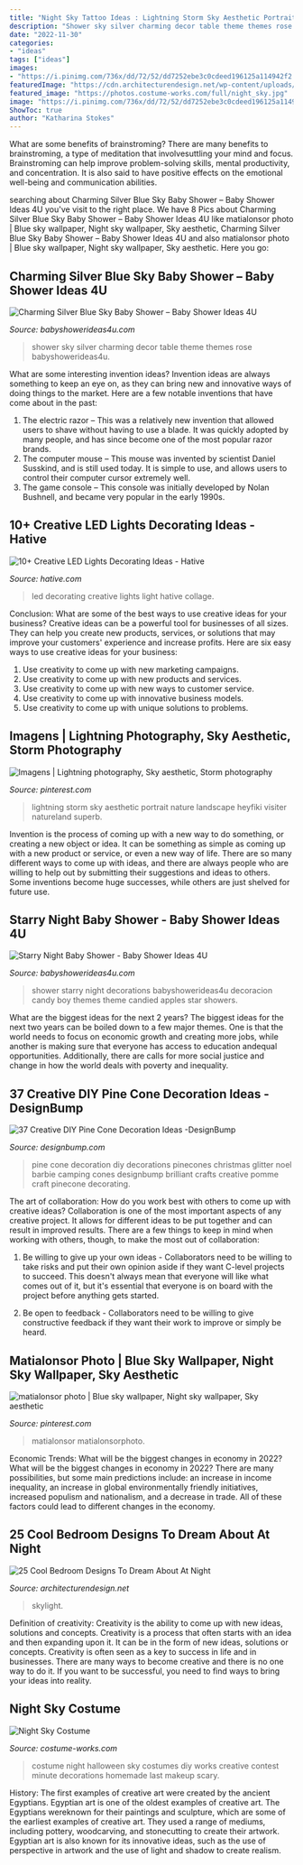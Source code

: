 ```yaml
---
title: "Night Sky Tattoo Ideas : Lightning Storm Sky Aesthetic Portrait Nature Landscape Heyfiki Visiter Natureland Superb"
description: "Shower sky silver charming decor table theme themes rose babyshowerideas4u"
date: "2022-11-30"
categories:
- "ideas"
tags: ["ideas"]
images:
- "https://i.pinimg.com/736x/dd/72/52/dd7252ebe3c0cdeed196125a114942f2.jpg"
featuredImage: "https://cdn.architecturendesign.net/wp-content/uploads/2014/09/5-fancy-hotel-bedroom-skylight-view1.jpg"
featured_image: "https://photos.costume-works.com/full/night_sky.jpg"
image: "https://i.pinimg.com/736x/dd/72/52/dd7252ebe3c0cdeed196125a114942f2.jpg"
ShowToc: true
author: "Katharina Stokes"
---
```



What are some benefits of brainstroming?
There are many benefits to brainstroming, a type of meditation that involvesuttling your mind and focus. Brainstroming can help improve problem-solving skills, mental productivity, and concentration. It is also said to have positive effects on the emotional well-being and communication abilities.

	

		
searching about Charming Silver Blue Sky Baby Shower – Baby Shower Ideas 4U you've visit to the right place. We have 8 Pics about Charming Silver Blue Sky Baby Shower – Baby Shower Ideas 4U like matialonsor photo | Blue sky wallpaper, Night sky wallpaper, Sky aesthetic, Charming Silver Blue Sky Baby Shower – Baby Shower Ideas 4U and also matialonsor photo | Blue sky wallpaper, Night sky wallpaper, Sky aesthetic. Here you go:
		
    
## Charming Silver Blue Sky Baby Shower – Baby Shower Ideas 4U

<img loading=lazy src="https://babyshowerideas4u.com/wp-content/uploads/2016/09/Charming-Silver-Blue-Sky-Baby-Shower-Dessert-Decor.jpg" onerror="this.onerror=null;this.src='https://tse2.mm.bing.net/th?id=OIP.yPGxD8dEZ4hDsaiYjcaaPgHaGJ&amp;pid=15.1';" alt="Charming Silver Blue Sky Baby Shower – Baby Shower Ideas 4U">

_Source: babyshowerideas4u.com_

>shower sky silver charming decor table theme themes rose babyshowerideas4u. 

	

What are some interesting invention ideas?
Invention ideas are always something to keep an eye on, as they can bring new and innovative ways of doing things to the market. Here are a few notable inventions that have come about in the past: 
1. The electric razor – This was a relatively new invention that allowed users to shave without having to use a blade. It was quickly adopted by many people, and has since become one of the most popular razor brands. 
2. The computer mouse – This mouse was invented by scientist Daniel Susskind, and is still used today. It is simple to use, and allows users to control their computer cursor extremely well. 
3. The game console – This console was initially developed by Nolan Bushnell, and became very popular in the early 1990s.

    
## 10+ Creative LED Lights Decorating Ideas - Hative

<img loading=lazy src="https://hative.com/wp-content/uploads/2014/08/led-light-decorating-collage.jpg" onerror="this.onerror=null;this.src='https://tse1.mm.bing.net/th?id=OIP.erK_98QDsqzbvs4n_FBMUQHaGL&amp;pid=15.1';" alt="10+ Creative LED Lights Decorating Ideas - Hative">

_Source: hative.com_

>led decorating creative lights light hative collage. 

	

Conclusion: What are some of the best ways to use creative ideas for your business?
Creative ideas can be a powerful tool for businesses of all sizes. They can help you create new products, services, or solutions that may improve your customers' experience and increase profits. Here are six easy ways to use creative ideas for your business: 
1. Use creativity to come up with new marketing campaigns.
2. Use creativity to come up with new products and services.
3. Use creativity to come up with new ways to customer service.
4. Use creativity to come up with innovative business models.
5. Use creativity to come up with unique solutions to problems.

    
## Imagens | Lightning Photography, Sky Aesthetic, Storm Photography

<img loading=lazy src="https://i.pinimg.com/736x/b2/74/85/b274859becedc8fe3c40a6e48898ae21.jpg" onerror="this.onerror=null;this.src='https://tse1.mm.bing.net/th?id=OIP.Swgn1eAxyoPWmUl0MzQFiwHaLp&amp;pid=15.1';" alt="Imagens | Lightning photography, Sky aesthetic, Storm photography">

_Source: pinterest.com_

>lightning storm sky aesthetic portrait nature landscape heyfiki visiter natureland superb. 

	

Invention is the process of coming up with a new way to do something, or creating a new object or idea. It can be something as simple as coming up with a new product or service, or even a new way of life. There are so many different ways to come up with ideas, and there are always people who are willing to help out by submitting their suggestions and ideas to others. Some inventions become huge successes, while others are just shelved for future use.

    
## Starry Night Baby Shower - Baby Shower Ideas 4U

<img loading=lazy src="https://babyshowerideas4u.com/wp-content/uploads/2016/09/Starry-Night-Baby-Shower-Candied-Apples.jpg" onerror="this.onerror=null;this.src='https://tse3.mm.bing.net/th?id=OIP.d3Oqj8h7n6iIgZmco2JIUQHaJ4&amp;pid=15.1';" alt="Starry Night Baby Shower - Baby Shower Ideas 4U">

_Source: babyshowerideas4u.com_

>shower starry night decorations babyshowerideas4u decoracion candy boy themes theme candied apples star showers. 

	

What are the biggest ideas for the next 2 years?
The biggest ideas for the next two years can be boiled down to a few major themes. One is that the world needs to focus on economic growth and creating more jobs, while another is making sure that everyone has access to education andequal opportunities. Additionally, there are calls for more social justice and change in how the world deals with poverty and inequality.

    
## 37 Creative DIY Pine Cone Decoration Ideas -DesignBump

<img loading=lazy src="https://cdn.designbump.com/wp-content/uploads/2015/11/pine-crafts-fall-decor09.jpg" onerror="this.onerror=null;this.src='https://tse1.mm.bing.net/th?id=OIP.dll1jkh2MhJ9I_oen9K9kAHaJl&amp;pid=15.1';" alt="37 Creative DIY Pine Cone Decoration Ideas -DesignBump">

_Source: designbump.com_

>pine cone decoration diy decorations pinecones christmas glitter noel barbie camping cones designbump brilliant crafts creative pomme craft pinecone decorating. 

	

The art of collaboration: How do you work best with others to come up with creative ideas?
Collaboration is one of the most important aspects of any creative project. It allows for different ideas to be put together and can result in improved results. There are a few things to keep in mind when working with others, though, to make the most out of collaboration: 
1. Be willing to give up your own ideas - Collaborators need to be willing to take risks and put their own opinion aside if they want C-level projects to succeed. This doesn't always mean that everyone will like what comes out of it, but it's essential that everyone is on board with the project before anything gets started.

2. Be open to feedback - Collaborators need to be willing to give constructive feedback if they want their work to improve or simply be heard.

    
## Matialonsor Photo | Blue Sky Wallpaper, Night Sky Wallpaper, Sky Aesthetic

<img loading=lazy src="https://i.pinimg.com/736x/dd/72/52/dd7252ebe3c0cdeed196125a114942f2.jpg" onerror="this.onerror=null;this.src='https://tse4.mm.bing.net/th?id=OIP.CXr4wNdAPxdGTwQhyZiyYQHaLH&amp;pid=15.1';" alt="matialonsor photo | Blue sky wallpaper, Night sky wallpaper, Sky aesthetic">

_Source: pinterest.com_

>matialonsor matialonsorphoto. 

	

Economic Trends: What will be the biggest changes in economy in 2022?
What will be the biggest changes in economy in 2022? There are many possibilities, but some main predictions include: an increase in income inequality, an increase in global environmentally friendly initiatives, increased populism and nationalism, and a decrease in trade. All of these factors could lead to different changes in the economy.

    
## 25 Cool Bedroom Designs To Dream About At Night

<img loading=lazy src="https://cdn.architecturendesign.net/wp-content/uploads/2014/09/5-fancy-hotel-bedroom-skylight-view1.jpg" onerror="this.onerror=null;this.src='https://tse1.mm.bing.net/th?id=OIP.t1wf8Q0bKhuOPxUy-G0F2AHaLI&amp;pid=15.1';" alt="25 Cool Bedroom Designs To Dream About At Night">

_Source: architecturendesign.net_

>skylight. 

	

Definition of creativity: Creativity is the ability to come up with new ideas, solutions and concepts.
Creativity is a process that often starts with an idea and then expanding upon it. It can be in the form of new ideas, solutions or concepts. Creativity is often seen as a key to success in life and in businesses. There are many ways to become creative and there is no one way to do it. If you want to be successful, you need to find ways to bring your ideas into reality.

    
## Night Sky Costume

<img loading=lazy src="https://photos.costume-works.com/full/night_sky.jpg" onerror="this.onerror=null;this.src='https://tse3.mm.bing.net/th?id=OIP.ohsbRDGU7VXh2AXXU581qAHaLZ&amp;pid=15.1';" alt="Night Sky Costume">

_Source: costume-works.com_

>costume night halloween sky costumes diy works creative contest minute decorations homemade last makeup scary. 

	

History: The first examples of creative art were created by the ancient Egyptians.
Egyptian art is one of the oldest examples of creative art. The Egyptians wereknown for their paintings and sculpture, which are some of the earliest examples of creative art. They used a range of mediums, including pottery, woodcarving, and stonecutting to create their artwork. Egyptian art is also known for its innovative ideas, such as the use of perspective in artwork and the use of light and shadow to create realism.

